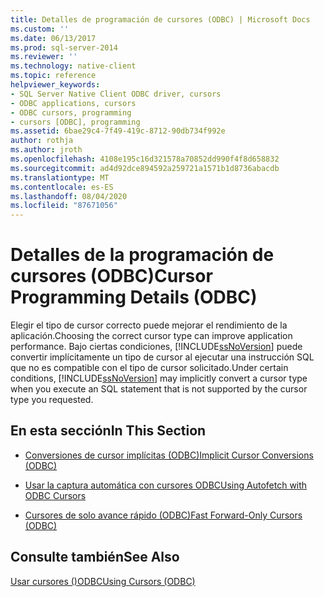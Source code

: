 ```yaml
---
title: Detalles de programación de cursores (ODBC) | Microsoft Docs
ms.custom: ''
ms.date: 06/13/2017
ms.prod: sql-server-2014
ms.reviewer: ''
ms.technology: native-client
ms.topic: reference
helpviewer_keywords:
- SQL Server Native Client ODBC driver, cursors
- ODBC applications, cursors
- ODBC cursors, programming
- cursors [ODBC], programming
ms.assetid: 6bae29c4-7f49-419c-8712-90db734f992e
author: rothja
ms.author: jroth
ms.openlocfilehash: 4108e195c16d321578a70852dd990f4f8d658832
ms.sourcegitcommit: ad4d92dce894592a259721a1571b1d8736abacdb
ms.translationtype: MT
ms.contentlocale: es-ES
ms.lasthandoff: 08/04/2020
ms.locfileid: "87671056"
---
```

# <a name="cursor-programming-details-odbc"></a><span data-ttu-id="6317c-102">Detalles de la programación de cursores (ODBC)</span><span class="sxs-lookup"><span data-stu-id="6317c-102">Cursor Programming Details (ODBC)</span></span>
  <span data-ttu-id="6317c-103">Elegir el tipo de cursor correcto puede mejorar el rendimiento de la aplicación.</span><span class="sxs-lookup"><span data-stu-id="6317c-103">Choosing the correct cursor type can improve application performance.</span></span> <span data-ttu-id="6317c-104">Bajo ciertas condiciones, [!INCLUDE[ssNoVersion](../../../includes/ssnoversion-md.md)] puede convertir implícitamente un tipo de cursor al ejecutar una instrucción SQL que no es compatible con el tipo de cursor solicitado.</span><span class="sxs-lookup"><span data-stu-id="6317c-104">Under certain conditions, [!INCLUDE[ssNoVersion](../../../includes/ssnoversion-md.md)] may implicitly convert a cursor type when you execute an SQL statement that is not supported by the cursor type you requested.</span></span>  
  
## <a name="in-this-section"></a><span data-ttu-id="6317c-105">En esta sección</span><span class="sxs-lookup"><span data-stu-id="6317c-105">In This Section</span></span>  
  
-   [<span data-ttu-id="6317c-106">Conversiones de cursor implícitas &#40;ODBC&#41;</span><span class="sxs-lookup"><span data-stu-id="6317c-106">Implicit Cursor Conversions &#40;ODBC&#41;</span></span>](implicit-cursor-conversions-odbc.md)  
  
-   [<span data-ttu-id="6317c-107">Usar la captura automática con cursores ODBC</span><span class="sxs-lookup"><span data-stu-id="6317c-107">Using Autofetch with ODBC Cursors</span></span>](using-autofetch-with-odbc-cursors.md)  
  
-   [<span data-ttu-id="6317c-108">Cursores de solo avance rápido &#40;ODBC&#41;</span><span class="sxs-lookup"><span data-stu-id="6317c-108">Fast Forward-Only Cursors &#40;ODBC&#41;</span></span>](fast-forward-only-cursors-odbc.md)  
  
## <a name="see-also"></a><span data-ttu-id="6317c-109">Consulte también</span><span class="sxs-lookup"><span data-stu-id="6317c-109">See Also</span></span>  
 [<span data-ttu-id="6317c-110">Usar cursores &#40;&#41;ODBC</span><span class="sxs-lookup"><span data-stu-id="6317c-110">Using Cursors &#40;ODBC&#41;</span></span>](../using-cursors-odbc.md)  
  
  
